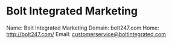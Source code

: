 
# Bolt Integrated Marketing

Name: Bolt Integrated Marketing
Domain: bolt247.com
Home: http://bolt247.com/
Email: customerservice@boltintegrated.com
